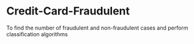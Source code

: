 # Credit-Card-Fraudulent
To find the number of fraudulent and non-fraudulent cases and perform classification algorithms
